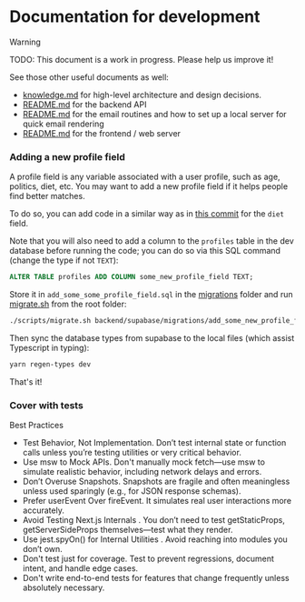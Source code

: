 # Documentation for development

> [!WARNING]  
> TODO: This document is a work in progress. Please help us improve it!

See those other useful documents as well:
- [knowledge.md](knowledge.md) for high-level architecture and design decisions.
- [README.md](../backend/api/README.md) for the backend API
- [README.md](../backend/email/README.md) for the email routines and how to set up a local server for quick email rendering
- [README.md](../web/README.md) for the frontend / web server

### Adding a new profile field

A profile field is any variable associated with a user profile, such as age, politics, diet, etc. You may want to add a new profile field if it helps people find better matches.

To do so, you can add code in a similar way as in [this commit](https://github.com/CompassConnections/Compass/commit/b94cdba5af377b06c31cebb97c0a772ad6324690) for the `diet` field.

[//]: # (If you also want people to filter by that profile field, you'll also need to add it to the search filters, as done in [this commit]&#40;https://github.com/CompassConnections/Compass/commit/591798e98c51144fe257e28cf463707be748c2aa&#41; for the education level. )

Note that you will also need to add a column to the `profiles` table in the dev database before running the code; you can do so via this SQL command (change the type if not `TEXT`):
```sql
ALTER TABLE profiles ADD COLUMN some_new_profile_field TEXT;
```

Store it in `add_some_some_profile_field.sql` in the [migrations](../backend/supabase/migrations) folder and run [migrate.sh](../scripts/migrate.sh) from the root folder:
```bash
./scripts/migrate.sh backend/supabase/migrations/add_some_new_profile_field.sql
```

Then sync the database types from supabase to the local files (which assist Typescript in typing):
```bash
yarn regen-types dev
```

That's it!

### Cover with tests

Best Practices

* Test Behavior, Not Implementation. Don’t test internal state or function calls unless you’re testing utilities or very critical behavior.
* Use msw to Mock APIs. Don't manually mock fetch—use msw to simulate realistic behavior, including network delays and errors.
* Don’t Overuse Snapshots. Snapshots are fragile and often meaningless unless used sparingly (e.g., for JSON response schemas).
* Prefer userEvent Over fireEvent. It simulates real user interactions more accurately.
* Avoid Testing Next.js Internals . You don’t need to test getStaticProps, getServerSideProps themselves—test what they render.
* Use jest.spyOn() for Internal Utilities . Avoid reaching into modules you don’t own.
* Don't test just for coverage. Test to prevent regressions, document intent, and handle edge cases.
* Don't write end-to-end tests for features that change frequently unless absolutely necessary.